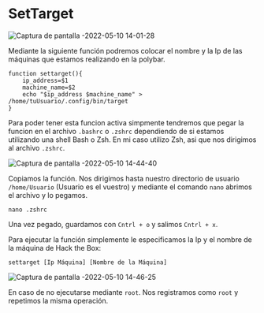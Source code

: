 # SetTarget

![Captura de pantalla -2022-05-10 14-01-28](https://user-images.githubusercontent.com/103068924/167631023-2bf197b3-153d-460a-b149-15af88aabb85.png)


Mediante la siguiente función podremos colocar el nombre y la Ip de las máquinas que estamos realizando en la polybar.

    function settarget(){
        ip_address=$1
        machine_name=$2
        echo "$ip_address $machine_name" > /home/tuUsuario/.config/bin/target
    }


Para poder tener esta funcion activa simpmente tendremos que pegar la funcion en el archivo `.bashrc` o `.zshrc` dependiendo de si estamos utilizando 
una shell Bash o Zsh. En mi caso utilizo Zsh, asi que nos dirigimos al archivo `.zshrc`.

![Captura de pantalla -2022-05-10 14-44-40](https://user-images.githubusercontent.com/103068924/167631309-be10052c-e0a7-4e4e-8e0f-914022cd9e80.png)

Copiamos la función. Nos dirigimos hasta nuestro directorio de usuario `/home/Usuario` (Usuario es el vuestro) y mediante el comando `nano` abrimos el archivo y lo pegamos.

    nano .zshrc
    
Una vez pegado, guardamos con `Cntrl + o` y salimos `Cntrl + x`.

Para ejecutar la función simplemente le especificamos la Ip y el nombre de la máquina de Hack the Box:

    settarget [Ip Máquina] [Nombre de la Máquina]
    
![Captura de pantalla -2022-05-10 14-46-25](https://user-images.githubusercontent.com/103068924/167631648-0bcd0756-f7a4-4ad0-a10b-06bf53e9d882.png)

En caso de no ejecutarse mediante `root`. Nos registramos como `root` y repetimos la misma operación.


    
